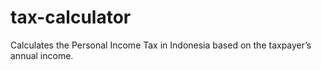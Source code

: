 # tax-calculator
Calculates the Personal Income Tax in Indonesia based on the taxpayer’s annual income.
